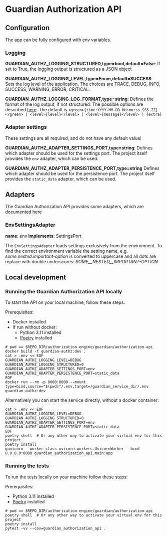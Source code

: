 # Guardian Authorization API

## Configuration

The app can be fully configured with env variables.

### Logging

**GUARDIAN_AUTHZ_LOGGING_STRUCTURED,type=bool,default=False**: If set to True, the logging output is structured as a JSON object

**GUARDIAN_AUTHZ_LOGGING_LEVEL,type=Enum,default=SUCCESS**: Sets the log level of the application. The choices are TRACE, DEBUG, INFO,
SUCCESS, WARNING, ERROR, CRITICAL.

**GUARDIAN_AUTHZ_LOGGING_LOG_FORMAT,type=string**: Defines the format of the log output, if not structured. The possible options are
described [here](https://loguru.readthedocs.io/en/stable/api/logger.html). The default is
`<green>{time:YYYY-MM-DD HH:mm:ss.SSS ZZ}</green> | <level>{level}</level> | <level>{message}</level> | {extra}`

### Adapter settings

These settings are all required, and do not have any default value!

**GUARDIAN_AUTHZ_ADAPTER_SETTINGS_PORT,type=string**: Defines which adapter should be used for the settings port.
The project itself provides the `env` adapter, which can be used.

**GUARDIAN_AUTHZ_ADAPTER_PERSISTENCE_PORT,type=string** Defines which adapter should be used for the persistence port.
The project itself provides the `static_data` adapter, which can be used.

## Adapters

The Guardian Authorization API provides some adapters, which are documented here

### EnvSettingsAdapter

**name**: env
**implements**: SettingsPort

The `EnvSettingsAdapter` loads settings exclusively from the environment. To find the correct environment variable
the setting name, e.g. *some.nested.important-option* is converted to uppercase and all dots are replace with double
underscores: *SOME__NESTED__IMPORTANT-OPTION*

## Local development

### Running the Guardian Authorization API locally

To start the API on your local machine, follow these steps:

Prerequisites:

- Docker installed
- If run without docker:
  - Python 3.11 installed
  - [Poetry](https://python-poetry.org/) installed

```shell
# pwd == $REPO_DIR/authorization-engine/guardian/authorization-api
docker build -t guardian-authz:dev .
cat > .env << EOF
GUARDIAN_AUTHZ_LOGGING_LEVEL=DEBUG
GUARDIAN_AUTHZ_LOGGING_STRUCTURED=0
GUARDIAN_AUTHZ_ADAPTER_SETTINGS_PORT=env
GUARDIAN_AUTHZ_ADAPTER_PERSISTENCE_PORT=static_data
EOF
docker run --rm -p 8000:8000 --mount type=bind,source="$(pwd)"/.env,target=/guardian_service_dir/.env guardian-authz:dev
```

Alternatively you can start the service directly, without a docker container:

```shell
cat > .env << EOF
GUARDIAN_AUTHZ_LOGGING_LEVEL=DEBUG
GUARDIAN_AUTHZ_LOGGING_STRUCTURED=0
GUARDIAN_AUTHZ_ADAPTER_SETTINGS_PORT=env
GUARDIAN_AUTHZ_ADAPTER_PERSISTENCE_PORT=static_data
EOF
poetry shell  # Or any other way to activate your virtual env for this project
poetry install
gunicorn --worker-class uvicorn.workers.UvicornWorker --bind 0.0.0.0:8000 guardian_authorization_api.main:app
```

### Running the tests

To run the tests locally on your machine follow these steps:

Prerequisites:
- Python 3.11 installed
- [Poetry](https://python-poetry.org/) installed

```shell
# pwd == $REPO_DIR/authorization-engine/guardian/authorization-api
poetry shell  # Or any other way to activate your virtual env for this project
poetry install
pytest -vv --cov=guardian_authorization_api .
```
